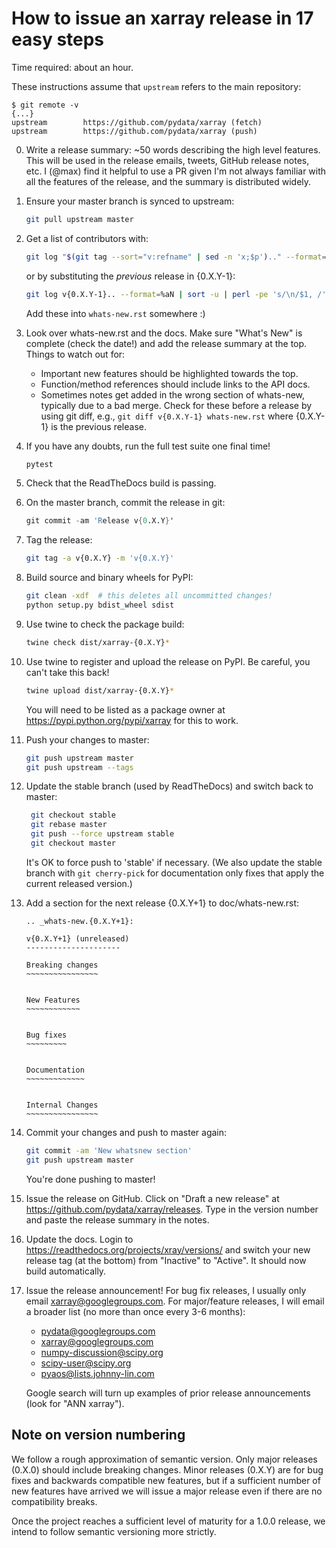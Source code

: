 # How to issue an xarray release in 17 easy steps

Time required: about an hour.

These instructions assume that `upstream` refers to the main repository:
```
$ git remote -v
{...}
upstream        https://github.com/pydata/xarray (fetch)
upstream        https://github.com/pydata/xarray (push)
```

 0. Write a release summary: ~50 words describing the high level features. This
    will be used in the release emails, tweets, GitHub release notes, etc. 
    I (@max) find it helpful to use a PR given I'm not always familiar with all the
    features of the release, and the summary is distributed widely.

 1. Ensure your master branch is synced to upstream:
     ```sh
     git pull upstream master
     ```
 2. Get a list of contributors with:
    ```sh
    git log "$(git tag --sort="v:refname" | sed -n 'x;$p').." --format=%aN | sort -u | perl -pe 's/\n/$1, /'
    ```
    or by substituting the _previous_ release in {0.X.Y-1}:
    ```sh
    git log v{0.X.Y-1}.. --format=%aN | sort -u | perl -pe 's/\n/$1, /'
    ```
    Add these into `whats-new.rst` somewhere :)
 3. Look over whats-new.rst and the docs. Make sure "What's New" is complete
    (check the date!) and add the release summary at the top.
    Things to watch out for:
    - Important new features should be highlighted towards the top.
    - Function/method references should include links to the API docs.
    - Sometimes notes get added in the wrong section of whats-new, typically
      due to a bad merge. Check for these before a release by using git diff,
      e.g., `git diff v{0.X.Y-1} whats-new.rst` where {0.X.Y-1} is the previous
      release.
 4. If you have any doubts, run the full test suite one final time!
      ```sh
      pytest
      ```
 5. Check that the ReadTheDocs build is passing.
 6. On the master branch, commit the release in git:
      ```s
      git commit -am 'Release v{0.X.Y}'
      ```
 7. Tag the release:
      ```sh
      git tag -a v{0.X.Y} -m 'v{0.X.Y}'
      ```
 8. Build source and binary wheels for PyPI:
      ```sh
      git clean -xdf  # this deletes all uncommitted changes!
      python setup.py bdist_wheel sdist
      ```
 9. Use twine to check the package build:
      ```sh
      twine check dist/xarray-{0.X.Y}*
      ```
10. Use twine to register and upload the release on PyPI. Be careful, you can't
    take this back!
      ```sh
      twine upload dist/xarray-{0.X.Y}*
      ```
    You will need to be listed as a package owner at
    https://pypi.python.org/pypi/xarray for this to work.
11. Push your changes to master:
      ```sh
      git push upstream master
      git push upstream --tags
      ```
12. Update the stable branch (used by ReadTheDocs) and switch back to master:
     ```sh
      git checkout stable
      git rebase master
      git push --force upstream stable
      git checkout master
     ```
    It's OK to force push to 'stable' if necessary. (We also update the stable 
    branch with `git cherry-pick` for documentation only fixes that apply the 
    current released version.)
13. Add a section for the next release {0.X.Y+1} to doc/whats-new.rst:
     ```
     .. _whats-new.{0.X.Y+1}:

     v{0.X.Y+1} (unreleased)
     ---------------------

     Breaking changes
     ~~~~~~~~~~~~~~~~


     New Features
     ~~~~~~~~~~~~


     Bug fixes
     ~~~~~~~~~


     Documentation
     ~~~~~~~~~~~~~


     Internal Changes
     ~~~~~~~~~~~~~~~~
     ```
14. Commit your changes and push to master again:
      ```sh
      git commit -am 'New whatsnew section'
      git push upstream master
      ```
    You're done pushing to master!
15. Issue the release on GitHub. Click on "Draft a new release" at
    https://github.com/pydata/xarray/releases. Type in the version number
    and paste the release summary in the notes.
16. Update the docs. Login to https://readthedocs.org/projects/xray/versions/
    and switch your new release tag (at the bottom) from "Inactive" to "Active".
    It should now build automatically.
17. Issue the release announcement! For bug fix releases, I usually only email
    xarray@googlegroups.com. For major/feature releases, I will email a broader
    list (no more than once every 3-6 months):
      - pydata@googlegroups.com
      - xarray@googlegroups.com
      - numpy-discussion@scipy.org
      - scipy-user@scipy.org
      - pyaos@lists.johnny-lin.com

    Google search will turn up examples of prior release announcements (look for
    "ANN xarray").

## Note on version numbering

We follow a rough approximation of semantic version. Only major releases (0.X.0)
should include breaking changes. Minor releases (0.X.Y) are for bug fixes and
backwards compatible new features, but if a sufficient number of new features
have arrived we will issue a major release even if there are no compatibility
breaks.

Once the project reaches a sufficient level of maturity for a 1.0.0 release, we
intend to follow semantic versioning more strictly.
